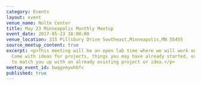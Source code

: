 ```yaml
---
category: Events
layout: event
venue_name: Nolte Center
title: May 23 Minneapolis Monthly Meetup
event_date: 2017-05-23 18:00:00
venue_location: 315 Pillsbury Drive Southeast,Minneapolis,MN 55455
source_meetup_content: true
excerpt: <p>This meeting will be an open lab time where we will work on projects.
  Come with ideas for projects, things you may have already started, or we'll try
  to match you up with an already existing project or idea.</p>
meetup_event_id: bwqgvmywhbfc
published: true
---
```

